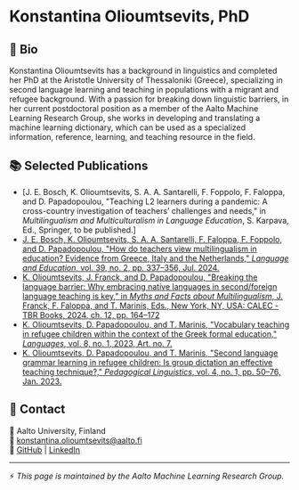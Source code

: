 # Konstantina Olioumtsevits, PhD

## 📖 Bio
Konstantina Olioumtsevits has a background in linguistics and completed her PhD at the Aristotle University of Thessaloniki (Greece), specializing in second language learning and teaching in populations with a migrant and refugee background. With a passion for breaking down linguistic barriers, in her current postdoctoral position as a member of the Aalto Machine Learning Research Group, she works in developing and translating a machine learning dictionary, which can be used as a specialized information, reference, learning, and teaching resource in the field.

## 📚 Selected Publications
- [J. E. Bosch, K. Olioumtsevits, S. A. A. Santarelli, F. Foppolo, F. Faloppa, and D. Papadopoulou, "Teaching L2 learners during a pandemic: A cross-country investigation of teachers’ challenges and needs," in _Multilingualism and Multiculturalism in Language Education_, S. Karpava, Ed., Springer, to be published.]
- [J. E. Bosch, K. Olioumtsevits, S. A. A. Santarelli, F. Faloppa, F. Foppolo, and D. Papadopoulou, "How do teachers view multilingualism in education? Evidence from Greece, Italy and the Netherlands," _Language and Education_, vol. 39, no. 2, pp. 337–356, Jul. 2024.](https://doi.org/10.1080/09500782.2024.2380073)
- [K. Olioumtsevits, J. Franck, and D. Papadopoulou, "Breaking the language barrier: Why embracing native languages in second/foreign language teaching is key," in _Myths and Facts about Multilingualism_, J. Franck, F. Faloppa, and T. Marinis, Eds., New York, NY, USA: CALEC - TBR Books, 2024, ch. 12, pp. 164–172](https://tbr-books.org/product/myths-and-facts-about-multilingualism)
- [K. Olioumtsevits, D. Papadopoulou, and T. Marinis, "Vocabulary teaching in refugee children within the context of the Greek formal education," _Languages_, vol. 8, no. 1, 2023, Art. no. 7.](https://doi.org/10.3390/languages8010007)
- [K. Olioumtsevits, D. Papadopoulou, and T. Marinis, "Second language grammar learning in refugee children: Is group dictation an effective teaching technique?," _Pedagogical Linguistics_, vol. 4, no. 1, pp. 50–76, Jan. 2023.](https://doi.org/10.1075/pl.21012.oli)

## 🏢 Contact
📍 Aalto University, Finland  
📧 [konstantina.olioumtsevits@aalto.fi](mailto:konstantina.olioumtsevits@aalto.fi)  
🔗 [GitHub](https://github.com/konol20) | [LinkedIn](https://www.linkedin.com/in/konstantina-olioumtsevits-phd-73b4001b6/)

---
⚡ _This page is maintained by the Aalto Machine Learning Research Group._